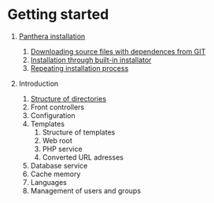 Getting started
=================

1. [Panthera installation](https://github.com/Panthera-Framework/panthera-docs/blob/master/src/english/panthera-installation/index.md)
    1. [Downloading source files with dependences from GIT](https://github.com/Panthera-Framework/panthera-docs/blob/master/src/english/panthera-installation/index.md#downloading-source-files-with-dependences-from-git)
    2. [Installation through built-in installator](https://github.com/Panthera-Framework/panthera-docs/blob/master/src/english/panthera-installation/index.md#installation-through-built-in-installator)
    3. [Repeating installation process](https://github.com/Panthera-Framework/panthera-docs/blob/master/src/english/panthera-installation/index.md#repeating-installation-process)

2. Introduction
    1. [Structure of directories](https://github.com/Panthera-Framework/panthera-docs/blob/master/src/english/introduction/directory-structure.md)
    2. Front controllers
    3. Configuration
    4. Templates
        1. Structure of templates
        2. Web root
        3. PHP service
        4. Converted URL adresses
    5. Database service
    6. Cache memory
    7. Languages
    8. Management of users and groups
